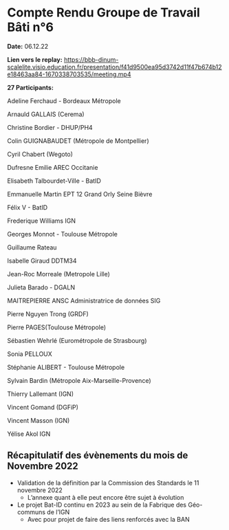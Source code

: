 # Compte Rendu Groupe de Travail Bâti n°6

**Date:** 06.12.22

**Lien vers le replay:** https://bbb-dinum-scalelite.visio.education.fr/presentation/f41d9500ea95d3742d11f47b674b12e18463aa84-1670338703535/meeting.mp4


**27 Participants:**

Adeline Ferchaud - Bordeaux Métropole

Arnauld GALLAIS (Cerema)

Christine Bordier - DHUP/PH4

Colin GUIGNABAUDET (Métropole de Montpellier)

Cyril Chabert (Wegoto)

Dufresne Emilie AREC Occitanie

Elisabeth Talbourdet-Ville - BatID

Emmanuelle Martin EPT 12 Grand Orly Seine Bièvre

Félix V - BatID

Frederique Williams IGN

Georges Monnot - Toulouse Métropole

Guillaume Rateau

Isabelle Giraud DDTM34

Jean-Roc Morreale (Metropole Lille)

Julieta Barado - DGALN

MAITREPIERRE ANSC Administratrice de données SIG

Pierre Nguyen Trong (GRDF)

Pierre PAGES(Toulouse Métropole)

Sébastien Wehrlé (Eurométropole de Strasbourg)

Sonia PELLOUX

Stéphanie ALIBERT - Toulouse Métropole

Sylvain Bardin (Métropole Aix-Marseille-Provence)

Thierry Lallemant (IGN)

Vincent Gomand (DGFiP)

Vincent Masson (IGN)

Yélise Akol IGN

## Récapitulatif des évènements du mois de Novembre 2022


- Validation de la définition par la Commission des Standards le 11 novembre 2022
    - L’annexe quant à elle peut encore être sujet à évolution
- Le projet Bat-ID continu en 2023 au sein de la Fabrique des Géo-communs de l’IGN
    - Avec pour projet de faire des liens renforcés avec la BAN

